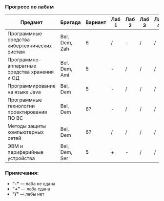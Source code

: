 ### Прогресс по лабам
| Предмет | Бригада | Вариант | Лаб 1 | Лаб 2 | Лаб 3 | Лаб 4 | Лаб 5 | Лаб 6 | Лаб 7 | Лаб 8 | Лаб 9 | Лаб 10 | Лаб 11 | Лаб 12 |
|---------|---------|---------|-------|-------|-------|-------|-------|-------|-------|-------|-------|--------|--------|--------|
| Программные средства кибертехнических систем | Bel, Dem, Zah | 6 | / | - | / | / | / | / | / | / | / | / | / | / |
| Программно-аппаратные средства хранения и ОД | Bel, Dem, Ami | 5 | - | / | / | / | / | / | / | / | / | / | / | / |
| Программирование на языке Java 	       | Bel, Dem      | 5 | - | / | / | / | / | / | / | / | / | / | / | / |
| Программные технологии проектирования ПО ВС  | Bel, Dem      | 6? | - | / | / | / | / | / | / | / | / | / | / | / |
| Методы защиты компьютерных сетей             | Bel, Dem      | 6? | / | / | / | / | / | / | / | / | / | / | / | / |
| ЭВМ и периферийные устройства                | Bel, Dem, Ser | 5 | + | - | / | / | / | / | / | / | / | / | / | / |

### Примечания:
- **"-"** — лаба не сдана  
- **"+"** — лаба сдана  
- **"/"** — лабы нет  
